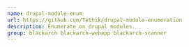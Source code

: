 ```yaml
---
name: drupal-module-enum
url: https://github.com/Tethik/drupal-module-enumeration
description: Enumerate on drupal modules.
group: blackarch blackarch-webapp blackarch-scanner
---
```

